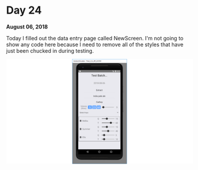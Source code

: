 # Day 24

**August 06, 2018** 

Today I filled out the data entry page called NewScreen. I'm not going to show any code here because I need to remove all of the styles that have just been chucked in during testing.

![Adding sliders](https://github.com/rayblick/100-days-of-code/raw/master/docs/images/day024_1.png "Adding sliders")

